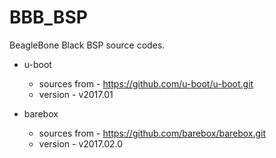 # BBB_BSP
BeagleBone Black BSP source codes.

- u-boot 
    - sources from - https://github.com/u-boot/u-boot.git
    - version      - v2017.01 

- barebox 
    - sources from - https://github.com/barebox/barebox.git
    - version      - v2017.02.0

